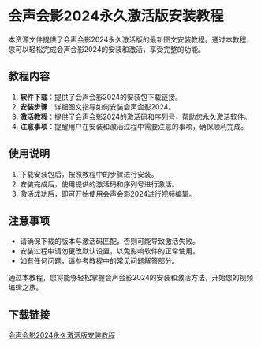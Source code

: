 # 会声会影2024永久激活版安装教程

本资源文件提供了会声会影2024永久激活版的最新图文安装教程。通过本教程，您可以轻松完成会声会影2024的安装和激活，享受完整的功能。

## 教程内容

1. **软件下载**：提供了会声会影2024的安装包下载链接。
2. **安装步骤**：详细图文指导如何安装会声会影2024。
3. **激活教程**：提供了会声会影2024的激活码和序列号，帮助您永久激活软件。
4. **注意事项**：提醒用户在安装和激活过程中需要注意的事项，确保顺利完成。

## 使用说明

1. 下载安装包后，按照教程中的步骤进行安装。
2. 安装完成后，使用提供的激活码和序列号进行激活。
3. 激活成功后，即可开始使用会声会影2024进行视频编辑。

## 注意事项

- 请确保下载的版本与激活码匹配，否则可能导致激活失败。
- 安装过程中请勿更改默认设置，以免影响软件的正常使用。
- 如有任何问题，请参考教程中的常见问题解答部分。

通过本教程，您将能够轻松掌握会声会影2024的安装和激活方法，开始您的视频编辑之旅。

## 下载链接

[会声会影2024永久激活版安装教程](https://pan.quark.cn/s/3ce59297c9ae)